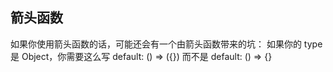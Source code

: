 ## 箭头函数
如果你使用箭头函数的话，可能还会有一个由箭头函数带来的坑：
如果你的 type 是 Object，你需要这么写
default: () => ({})
而不是
default: () => {}